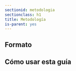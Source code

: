 ```yaml
---
sectionid: metodologia
sectionclass: h1
title: Metodología
is-parent: yes
---
```


## Formato

## Cómo usar esta guía
